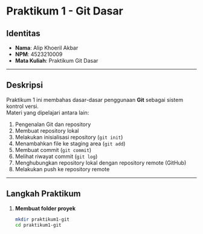 # Praktikum 1 - Git Dasar

## Identitas
- **Nama**: Alip Khoeril Akbar  
- **NPM**: 4523210009  
- **Mata Kuliah**: Praktikum Git Dasar  

---

## Deskripsi
Praktikum 1 ini membahas dasar-dasar penggunaan **Git** sebagai sistem kontrol versi.  
Materi yang dipelajari antara lain:
1. Pengenalan Git dan repository
2. Membuat repository lokal
3. Melakukan inisialisasi repository (`git init`)
4. Menambahkan file ke staging area (`git add`)
5. Membuat commit (`git commit`)
6. Melihat riwayat commit (`git log`)
7. Menghubungkan repository lokal dengan repository remote (GitHub)
8. Melakukan push ke repository remote

---

## Langkah Praktikum
1. **Membuat folder proyek**  
   ```bash
   mkdir praktikum1-git
   cd praktikum1-git

